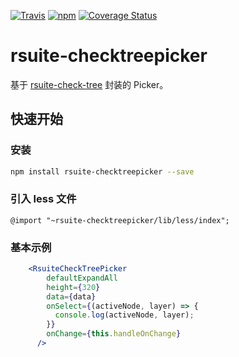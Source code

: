 [![Travis](https://img.shields.io/travis/rsuite/rsuite-checktreepicker.svg)](https://travis-ci.org/rsuite/rsuite-checktreepicker)
[![npm](https://img.shields.io/npm/v/rsuite-checktreepicker/version2.x.svg)](https://www.npmjs.com/package/rsuite-checktreepicker)
[![Coverage Status](https://coveralls.io/repos/github/rsuite/rsuite-checktreepicker/badge.svg?branch=master)](https://coveralls.io/github/rsuite/rsuite-checktreepicker?branch=master)

# rsuite-checktreepicker
基于 [rsuite-check-tree](https://rsuitejs.com/rsuite-check-tree/) 封装的 Picker。
## 快速开始
### 安装

```bash
npm install rsuite-checktreepicker --save
```

### 引入 less 文件
```
@import "~rsuite-checktreepicker/lib/less/index";
```
### 基本示例
```jsx
    <RsuiteCheckTreePicker
        defaultExpandAll
        height={320}
        data={data}
        onSelect={(activeNode, layer) => {
          console.log(activeNode, layer);
        }}
        onChange={this.handleOnChange}
      />
```
